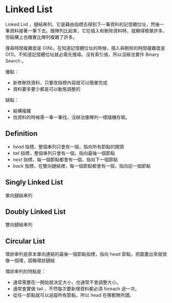 Linked List
===========

Linked List ，鏈結串列，它是藉由指標去得到下一筆資料的記憶體位址，然後一筆資料接著一筆下去。跟陣列比起來，它在插入和刪除資料時，就顯得簡單許多。但結構上也確實比陣列複雜了許多。

搜尋時間複雜度是 O(N)。在知道記憶體位址的時候，插入與刪除的時間複雜度是 O(1)。不知道記憶體位址就必需先搜尋。沒有索引值，所以沒辦法實作 Binary Search 。

優點：

* 新修刪除資料，只要改指標內容就可以簡單完成
* 資料要多要少都是可以動態調整的

缺點：

* 結構複雜
* 找資料的時候需一筆一筆找，沒辦法像陣列一樣隨機存取。

Definition
----------

* *head* 指標，整個串列只會有一個，指向所有節點的開頭
* *tail* 指標，整個串列只會有一個，指向最後一個節點
* *next* 指標，每一個節點都會有一個，指向下一個節點
* *back* 指標，在雙向鏈結裡，每一個節點都會有一個，指向前一個節點

Singly Linked List
------------------

單向鏈結串列

Doubly Linked List
------------------

雙向鏈結串列

Circular List
-------------

環狀串列是原本單向連結的最後一個節點指標，指向 head 節點，把圖畫出來就很像一個環，固稱環狀鏈結

環狀串列的特點是：

* 通常需要在一開始就決定大小，也通常不會調整大小。
* 通常會實做 tail ，不然每次要新增資料都必須 foreach 過一次。
* 從任一節點就可以追蹤所有節點，所以 head 在哪都無所謂。
